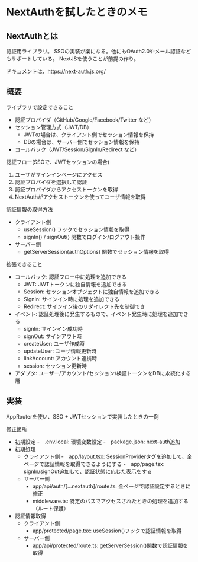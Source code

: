 # NextAuthを試したときのメモ

## NextAuthとは

認証用ライブラリ。
SSOの実装が楽になる。他にもOAuth2.0やメール認証などもサポートしている。
NextJSを使うことが前提の作り。

ドキュメントは、<https://next-auth.js.org/>

## 概要

ライブラリで設定できること

- 認証プロバイダ（GitHub/Google/Facebook/Twitter など）
- セッション管理方式（JWT/DB）
  - JWTの場合は、クライアント側でセッション情報を保持
  - DBの場合は、サーバー側でセッション情報を保持
- コールバック（JWT/Session/SignIn/Redirect など）

認証フロー(SSOで、JWTセッションの場合)

1. ユーザがサインインページにアクセス
2. 認証プロバイダを選択して認証
3. 認証プロバイダからアクセストークンを取得
4. NextAuthがアクセストークンを使ってユーザ情報を取得

認証情報の取得方法

- クライアント側
  - useSession() フックでセッション情報を取得
  - signIn() / signOut() 関数でログイン/ログアウト操作
- サーバー側
  - getServerSession(authOptions) 関数でセッション情報を取得

拡張できること

- コールバック: 認証フロー中に処理を追加できる
  - JWT: JWTトークンに独自情報を追加できる
  - Session: セッションオブジェクトに独自情報を追加できる
  - SignIn: サインイン時に処理を追加できる
  - Redirect: サインイン後のリダイレクト先を制御でき
- イベント: 認証処理後に発生するもので、イベント発生時に処理を追加できる
  - signIn: サインイン成功時
  - signOut: サインアウト時
  - createUser: ユーザ作成時
  - updateUser: ユーザ情報更新時
  - linkAccount: アカウント連携時
  - session: セッション更新時
- アダプタ:  ユーザー/アカウント/セッション/検証トークンをDBに永続化する層

## 実装

AppRouterを使い、SSO + JWTセッションで実装したときの一例

修正箇所

- 初期設定
  -　.env.local: 環境変数設定
  -　package.json: next-auth追加
- 初期処理
  - クライアント側
    -　app/layout.tsx: SessionProviderタグを追加して、全ページで認証情報を取得できるようにする
    -　app/page.tsx: signIn/signOut追加して、認証状態に応じた表示をする
  - サーバー側
    - app/api/auth/[...nextauth]/route.ts: 全ページで認証設定するときに修正
    - middleware.ts: 特定のパスでアクセスされたときの処理を追加する（ルート保護）
- 認証情報取得
  - クライアント側
    - app/protected/page.tsx: useSession()フックで認証情報を取得
  - サーバー側
    - app/api/protected/route.ts: getServerSession()関数で認証情報を取得
